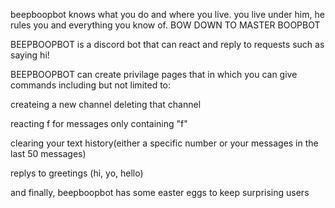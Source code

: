 beepboopbot knows what you do and where you live. you live under him, he rules you and everything you know of. BOW DOWN TO MASTER BOOPBOT

BEEPBOOPBOT is a discord bot that can react and reply to requests such as saying hi!

BEEPBOOPBOT can create privilage pages that in which you can give commands including but not limited to:

createing a new channel
deleting that channel

reacting f for messages only containing "f"

clearing your text history(either a specific number or your messages in the last 50 messages)

replys to greetings (hi, yo, hello)

and finally, beepboopbot has some easter eggs to keep surprising users
